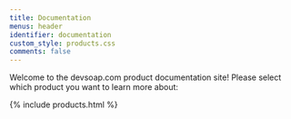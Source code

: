```yaml
---
title: Documentation
menus: header
identifier: documentation
custom_style: products.css
comments: false
---
```


Welcome to the devsoap.com product documentation site! Please select which product you want to learn more about:

{% include products.html %}